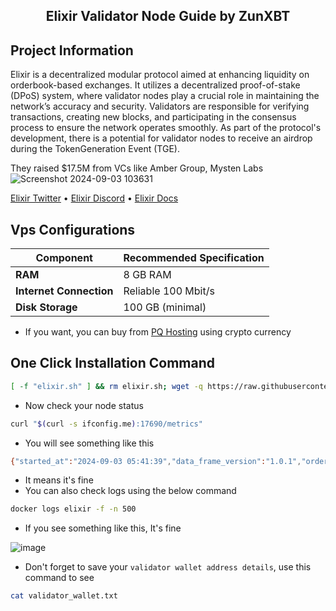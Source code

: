 <h2 align=center>Elixir Validator Node Guide by ZunXBT</h2>

## Project Information
Elixir is a decentralized modular protocol aimed at enhancing liquidity on orderbook-based exchanges. It utilizes a decentralized proof-of-stake (DPoS) system, where validator nodes play a crucial role in maintaining the network’s accuracy and security. Validators are responsible for verifying transactions, creating new blocks, and participating in the consensus process to ensure the network operates smoothly. As part of the protocol's development, there is a potential for validator nodes to receive an airdrop during the TokenGeneration Event (TGE).

They raised $17.5M from VCs like Amber Group, Mysten Labs
![Screenshot 2024-09-03 103631](https://github.com/user-attachments/assets/0b6eba17-7aa1-46e2-8401-ae3a34dc25d2)


[Elixir Twitter](https://x.com/elixir) • [Elixir Discord](https://discord.gg/elixirnetwork) • [Elixir Docs](https://docs.elixir.xyz/)

## Vps Configurations

| **Component**         | **Recommended Specification**                |
|-----------------------|----------------------------------------------|
| **RAM**            | 8 GB RAM                                    |
| **Internet Connection** | Reliable 100 Mbit/s                        |
| **Disk Storage**      | 100 GB (minimal)                            |

- If you want, you can buy from [PQ Hosting](https://pq.hosting/?from=622403&lang=en) using crypto currency

## One Click Installation Command
```bash
[ -f "elixir.sh" ] && rm elixir.sh; wget -q https://raw.githubusercontent.com/BidyutRoy2/Elixir-Validator-Node/main/elixir.sh && chmod +x elixir.sh && ./elixir.sh
```
- Now check your node status
```bash
curl "$(curl -s ifconfig.me):17690/metrics"
```
- You will see something like this
```bash
{"started_at":"2024-09-03 05:41:39","data_frame_version":"1.0.1","order_proposal_version":"1.0.1","app_version":"3.1.1","status":"authorized","data_frames_consumed":67,"proposals_produced":66}
```
- It means it's fine
- You can also check logs using the below command
```bash
docker logs elixir -f -n 500
```
- If you see something like this, It's fine

![image](https://github.com/user-attachments/assets/490e3195-bfc2-4bb9-af06-99467ae65bbd)

- Don't forget to save your `validator wallet address details`, use this command to see
```bash
cat validator_wallet.txt
```
